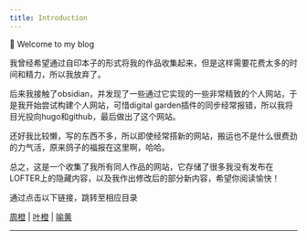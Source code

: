 ```yaml
---
title: Introduction
---
```


👋 Welcome to my blog

<!--more-->

 我曾经希望通过自印本子的形式将我的作品收集起来，但是这样需要花费太多的时间和精力，所以我放弃了。

 后来我接触了obsidian，并发现了一些通过它实现的一些非常精致的个人网站，于是我开始尝试构建个人网站，可惜digital garden插件的同步经常报错，所以我将目光投向hugo和github，最后做出了这个网站。

 还好我比较懒，写的东西不多，所以即使经常搭新的网站，搬运也不是什么很费劲的力气活，原来鸽子的福报在这里啊，哈哈。
 
 总之，这是一个收集了我所有同人作品的网站，它存储了很多我没有发布在LOFTER上的隐藏内容，以及我作出修改后的部分新内容，希望你阅读愉快！ 

通过点击以下链接，跳转至相应目录

[周橙](https://jocelyn1346.github.io/Vault4Jo/docs/%E5%91%A8%E6%A9%99/) | [叶橙](https://jocelyn1346.github.io/Vault4Jo/docs/%E5%8F%B6%E6%A9%99/) | [喻黄](https://jocelyn1346.github.io/Vault4Jo/docs/%E5%96%BB%E9%BB%84/)

---

